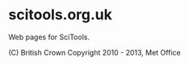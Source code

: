 scitools.org.uk
===============

Web pages for SciTools.

(C) British Crown Copyright 2010 - 2013, Met Office

